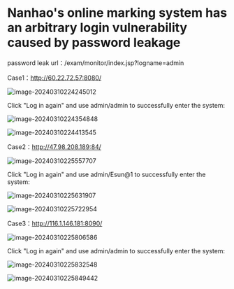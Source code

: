 # Nanhao's online marking system has an arbitrary login vulnerability caused by password leakage



password leak url：/exam/monitor/index.jsp?logname=admin



Case1：http://60.22.72.57:8080/

![image-20240310224245012](https://yvling-typora-image-1257337367.cos.ap-nanjing.myqcloud.com/typora/image-20240310224245012.png)

Click "Log in again" and use admin/admin to successfully enter the system:

![image-20240310224354848](https://yvling-typora-image-1257337367.cos.ap-nanjing.myqcloud.com/typora/image-20240310224354848.png)

![image-20240310224413545](https://yvling-typora-image-1257337367.cos.ap-nanjing.myqcloud.com/typora/image-20240310224413545.png)





Case2：http://47.98.208.189:84/

![image-20240310225557707](https://yvling-typora-image-1257337367.cos.ap-nanjing.myqcloud.com/typora/image-20240310225557707.png)

Click "Log in again" and use admin/Esun@1 to successfully enter the system:

![image-20240310225631907](https://yvling-typora-image-1257337367.cos.ap-nanjing.myqcloud.com/typora/image-20240310225631907.png)

![image-20240310225722954](https://yvling-typora-image-1257337367.cos.ap-nanjing.myqcloud.com/typora/image-20240310225722954.png)





Case3：http://116.1.146.181:8090/

![image-20240310225806586](https://yvling-typora-image-1257337367.cos.ap-nanjing.myqcloud.com/typora/image-20240310225806586.png)

Click "Log in again" and use admin/admin to successfully enter the system:

![image-20240310225832548](https://yvling-typora-image-1257337367.cos.ap-nanjing.myqcloud.com/typora/image-20240310225832548.png)

![image-20240310225849442](https://yvling-typora-image-1257337367.cos.ap-nanjing.myqcloud.com/typora/image-20240310225849442.png)





